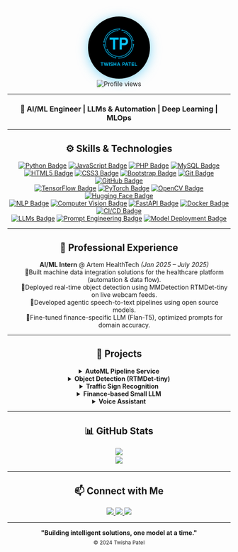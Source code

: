<div align="center">
  <!--<h1 align="center"><img src="https://media.giphy.com/media/hvRJCLFzcasrR4ia7z/giphy.gif" width="30px"/>Hello, I'm <span style="color:#F7768E;">Twisha Patel</span>!</h1>
  <br>
  <img src="https://media.giphy.com/media/M9gbBd9nbDrOTu1Mqx/giphy.gif" width="100"/><br>-->
  <img src="images/logo.png" width="140" alt="Twisha Patel" style="border-radius:50%; box-shadow: 0 4px 24px #36c0f499;"><br>
  <img src="https://komarev.com/ghpvc/?username=twishapatel12&label=Profile%20Views&color=0e75b6&style=flat" alt="Profile views">
</div>

---

<h3 align="center">🚀 <strong>AI/ML Engineer | LLMs & Automation | Deep Learning | MLOps</strong></h3>

---

<h2 align="center">⚙️ Skills & Technologies</h2>
<p align="center">
  <!-- Programming Languages & DB -->
  <a href="https://www.python.org/"><img src="https://img.shields.io/badge/Python-3776AB?style=for-the-badge&logo=python&logoColor=white" alt="Python Badge"/></a>
  <a href="https://www.javascript.com/"><img src="https://img.shields.io/badge/JavaScript-F7DF1E?style=for-the-badge&logo=javascript&logoColor=black" alt="JavaScript Badge"/></a>
  <a href="https://www.php.net/"><img src="https://img.shields.io/badge/PHP-777BB4?style=for-the-badge&logo=php&logoColor=white" alt="PHP Badge"/></a>
  <a href="https://www.mysql.com/"><img src="https://img.shields.io/badge/MySQL-4479A1?style=for-the-badge&logo=mysql&logoColor=white" alt="MySQL Badge"/></a>
  <br>
  <!-- Web & Version Control -->
  <a href="https://developer.mozilla.org/en-US/docs/Web/HTML"><img src="https://img.shields.io/badge/HTML5-E34F26?style=for-the-badge&logo=html5&logoColor=white" alt="HTML5 Badge"/></a>
  <a href="https://developer.mozilla.org/en-US/docs/Web/CSS"><img src="https://img.shields.io/badge/CSS3-1572B6?style=for-the-badge&logo=css3&logoColor=white" alt="CSS3 Badge"/></a>
  <a href="https://getbootstrap.com/"><img src="https://img.shields.io/badge/Bootstrap-7952B3?style=for-the-badge&logo=bootstrap&logoColor=white" alt="Bootstrap Badge"/></a>
  <a href="https://git-scm.com/"><img src="https://img.shields.io/badge/Git-F05032?style=for-the-badge&logo=git&logoColor=white" alt="Git Badge"/></a>
  <a href="https://github.com/"><img src="https://img.shields.io/badge/GitHub-181717?style=for-the-badge&logo=github&logoColor=white" alt="GitHub Badge"/></a>
  <br>
  <!-- ML/DL/AI Tools -->
  <a href="https://www.tensorflow.org/"><img src="https://img.shields.io/badge/TensorFlow-FF6F00?style=for-the-badge&logo=tensorflow&logoColor=white" alt="TensorFlow Badge"/></a>
  <a href="https://pytorch.org/"><img src="https://img.shields.io/badge/PyTorch-EE4C2C?style=for-the-badge&logo=pytorch&logoColor=white" alt="PyTorch Badge"/></a>
  <a href="https://opencv.org/"><img src="https://img.shields.io/badge/OpenCV-5C3EE8?style=for-the-badge&logo=opencv&logoColor=white" alt="OpenCV Badge"/></a>
  <a href="https://huggingface.co/"><img src="https://img.shields.io/badge/HuggingFace-FFD21E?style=for-the-badge&logo=huggingface&logoColor=black" alt="Hugging Face Badge"/></a>
  <br>
  <!-- Specialties & Frameworks -->
  <a href="#"><img src="https://img.shields.io/badge/NLP-4EA94B?style=for-the-badge" alt="NLP Badge"/></a>
  <a href="#"><img src="https://img.shields.io/badge/Computer%20Vision-009688?style=for-the-badge" alt="Computer Vision Badge"/></a>
  <a href="https://fastapi.tiangolo.com/"><img src="https://img.shields.io/badge/FastAPI-009688?style=for-the-badge&logo=fastapi&logoColor=white" alt="FastAPI Badge"/></a>
  <a href="https://www.docker.com/"><img src="https://img.shields.io/badge/Docker-2496ED?style=for-the-badge&logo=docker&logoColor=white" alt="Docker Badge"/></a>
  <a href="#"><img src="https://img.shields.io/badge/CI%2FCD-0A0A0A?style=for-the-badge&logo=githubactions&logoColor=blue" alt="CI/CD Badge"/></a>
  <br>
  <!-- Advanced & Modern AI -->
  <a href="#"><img src="https://img.shields.io/badge/LLMs-6A5ACD?style=for-the-badge" alt="LLMs Badge"/></a>
  <a href="#"><img src="https://img.shields.io/badge/Prompt%20Engineering-F48FB1?style=for-the-badge" alt="Prompt Engineering Badge"/></a>
  <a href="#"><img src="https://img.shields.io/badge/Model%20Deployment-304FFE?style=for-the-badge" alt="Model Deployment Badge"/></a>
</p>

---

<h2 align="center">💼 Professional Experience</h2>

<div align="center">
  <ul type="none">
    <li>    <strong>AI/ML Intern</strong> @ Artem HealthTech <em>(Jan 2025 – July 2025)</em></li>
    <li>🔹Built machine data integration solutions for the healthcare platform (automation & data flow).</li>
    <li>🔹Deployed real-time object detection using MMDetection RTMDet-tiny on live webcam feeds.</li>
    <li>🔹Developed agentic speech-to-text pipelines using open source models.</li>
    <li>🔹Fine-tuned finance-specific LLM (Flan-T5), optimized prompts for domain accuracy.</li>
  </ul>
</div>

---

<h2 align="center">🧩 Projects</h2>

<div align="center">

<details>
<summary><b>AutoML Pipeline Service</b></summary>
<ul type="none">
  <li>🔹Streamlit & FastAPI pipeline for dynamic ML model training, inference & benchmarking</li>
  <li>🔹Automated dataset profiling, model selection, versioning, and logging</li>
  <li>🔹Web UI for config, deployment & visualization</li>
  <li><sub>Tech: Python, Streamlit, FastAPI, scikit-learn, Docker</sub></li>
</ul>
</details>

<details>
<summary><b>Object Detection (RTMDet-tiny)</b></summary>
<ul type="none">
  <li>🔹Real-time object detection using MMDetection & OpenCV (webcam live feed)</li>
  <li>🔹Bounding boxes & class labels (COCO weights)</li>
  <li><sub>Tech: Python, MMDetection, OpenCV</sub></li>
</ul>
</details>

<details>
<summary><b>Traffic Sign Recognition</b></summary>
<ul type="none">
  <li>🔹CNN model for German traffic sign classification (TensorFlow & Keras)</li>
  <li>🔹OpenCV preprocessing & augmentation for robustness</li>
  <li><sub>Tech: Python, TensorFlow, OpenCV, Keras</sub></li>
</ul>
</details>

<details>
<summary><b>Finance-based Small LLM</b></summary>
<ul type="none">
  <li>🔹Fine-tuned Flan-T5 LLM on finance Q&A</li>
  <li>🔹Prompt engineering for contextual accuracy</li>
  <li><sub>Tech: Python, Hugging Face, Flan-T5</sub></li>
</ul>
</details>

<details>
<summary><b>Voice Assistant</b></summary>
<ul type="none">
  <li>🔹Desktop voice assistant (Python): reminders, music, web, info & more</li>
  <li>🔹Speech recognition & TTS integration</li>
  <li><sub>Tech: Python, SpeechRecognition, pyttsx3</sub></li>
</ul>
</details>

</div>

---

<h2 align="center">📊 GitHub Stats</h2>

<p align="center">
  <img src="https://github-readme-stats.vercel.app/api?username=twishapatel12&show_icons=true&theme=radical" />
  <br>
  <img src="https://github-readme-stats.vercel.app/api/top-langs/?username=twishapatel12&layout=compact&theme=radical" />
</p>

---

<h2 align="center">📫 Connect with Me</h2>

<div align="center">
  <a href="https://www.linkedin.com/in/twisha-patel-253bbb229">
    <img src="https://img.shields.io/badge/-LinkedIn-0077B5?style=flat&logo=linkedin&logoColor=white">
  </a>
  <a href="https://www.instagram.com/__twisha_12/">
    <img src="https://img.shields.io/badge/-Instagram-E4405F?style=flat&logo=instagram&logoColor=white">
  </a>
  <a href="https://twishapatel12.github.io/twishapatel12/">
    <img src="https://img.shields.io/badge/-Portfolio-000000?style=flat&logo=firefox&logoColor=white">
  </a>
</div>

---

<p align="center">
  <b>"Building intelligent solutions, one model at a time."</b><br>
  <sub>&copy; 2024 Twisha Patel</sub>
</p>